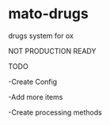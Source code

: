 # mato-drugs
drugs system for ox 

NOT PRODUCTION READY


TODO

-Create Config 

-Add more items

-Create processing methods
